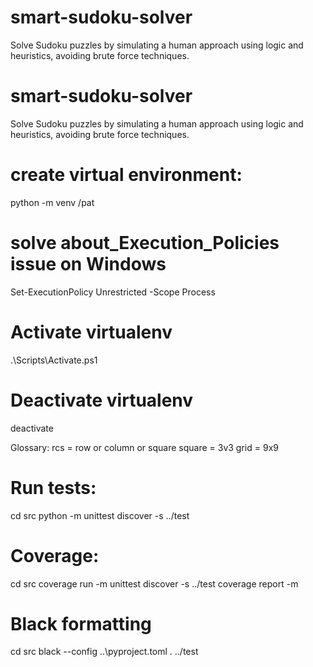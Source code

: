 # smart-sudoku-solver
Solve Sudoku puzzles by simulating a human approach using logic and heuristics, avoiding brute force techniques.

# smart-sudoku-solver
Solve Sudoku puzzles by simulating a human approach using logic and heuristics, avoiding brute force techniques.
# create virtual environment:
python -m venv /pat
# solve about_Execution_Policies issue on Windows
Set-ExecutionPolicy Unrestricted -Scope Process
# Activate virtualenv
.\Scripts\Activate.ps1
# Deactivate virtualenv
deactivate

Glossary:
rcs = row or column or square
square = 3v3
grid = 9x9

# Run tests:
cd src
python -m unittest discover -s ../test


# Coverage:
cd src
coverage run -m unittest discover -s ../test
coverage report -m


# Black formatting
cd src
black --config ..\pyproject.toml . ../test